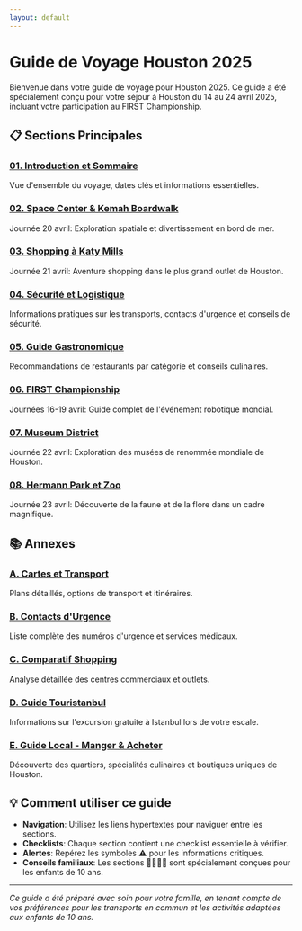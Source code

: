 ```yaml
---
layout: default
---
```


# Guide de Voyage Houston 2025

Bienvenue dans votre guide de voyage pour Houston 2025. Ce guide a été spécialement conçu pour votre séjour à Houston du 14 au 24 avril 2025, incluant votre participation au FIRST Championship.

## 📋 Sections Principales

### [01. Introduction et Sommaire](01_Introduction.html)
Vue d'ensemble du voyage, dates clés et informations essentielles.

### [02. Space Center & Kemah Boardwalk](02_Space_Center_Kemah.html)
Journée 20 avril: Exploration spatiale et divertissement en bord de mer.

### [03. Shopping à Katy Mills](03_Shopping_Katy_Mills.html)
Journée 21 avril: Aventure shopping dans le plus grand outlet de Houston.

### [04. Sécurité et Logistique](04_Safety_Logistics.html)
Informations pratiques sur les transports, contacts d'urgence et conseils de sécurité.

### [05. Guide Gastronomique](05_Gastronomie.html)
Recommandations de restaurants par catégorie et conseils culinaires.

### [06. FIRST Championship](06_FIRST_Championship.html)
Journées 16-19 avril: Guide complet de l'événement robotique mondial.

### [07. Museum District](07_Museum_District.html)
Journée 22 avril: Exploration des musées de renommée mondiale de Houston.

### [08. Hermann Park et Zoo](08_Hermann_Park_Zoo.html)
Journée 23 avril: Découverte de la faune et de la flore dans un cadre magnifique.

## 📚 Annexes

### [A. Cartes et Transport](A_Transport_Maps.html)
Plans détaillés, options de transport et itinéraires.

### [B. Contacts d'Urgence](B_Emergency_Contacts.html)
Liste complète des numéros d'urgence et services médicaux.

### [C. Comparatif Shopping](C_Shopping_Comparison.html)
Analyse détaillée des centres commerciaux et outlets.

### [D. Guide Touristanbul](D_Touristanbul.html)
Informations sur l'excursion gratuite à Istanbul lors de votre escale.

### [E. Guide Local - Manger & Acheter](E_Local_Dining_Shopping.html)
Découverte des quartiers, spécialités culinaires et boutiques uniques de Houston.

## 💡 Comment utiliser ce guide

- **Navigation**: Utilisez les liens hypertextes pour naviguer entre les sections.
- **Checklists**: Chaque section contient une checklist essentielle à vérifier.
- **Alertes**: Repérez les symboles ⚠️ pour les informations critiques.
- **Conseils familiaux**: Les sections 👨‍👩‍👧‍👦 sont spécialement conçues pour les enfants de 10 ans.

---

*Ce guide a été préparé avec soin pour votre famille, en tenant compte de vos préférences pour les transports en commun et les activités adaptées aux enfants de 10 ans.*
